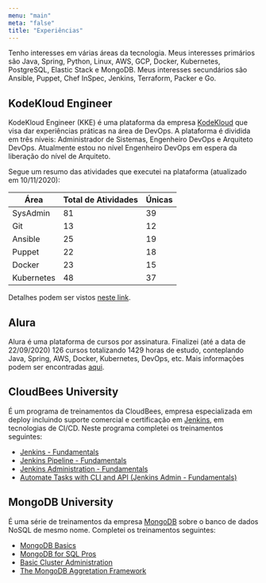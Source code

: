 ```yaml
---
menu: "main"
meta: "false"
title: "Experiências"
---
```


Tenho interesses em várias áreas da tecnologia. Meus interesses primários são Java, Spring, Python, Linux, AWS, GCP, Docker, Kubernetes, PostgreSQL, Elastic Stack e MongoDB. Meus interesses secundários são Ansible, Puppet, Chef InSpec, Jenkins, Terraform, Packer e Go.

## KodeKloud Engineer

KodeKloud Engineer (KKE) é uma plataforma da empresa [KodeKloud](https://kodekloud.com/) que visa dar experiências práticas na área de DevOps. A plataforma é dividida em três níveis: Administrador de Sistemas, Engenheiro DevOps e Arquiteto DevOps. Atualmente estou no nível Engenheiro DevOps em espera da liberação do nível de Arquiteto.

Segue um resumo das atividades que executei na plataforma (atualizado em 10/11/2020):

| Área | Total de Atividades | Únicas |
|------|---------------------|--------|
| SysAdmin | 81 | 39 |
| Git | 13 | 12 |
| Ansible | 25 | 19 |
| Puppet | 22 | 18 |
| Docker | 23 | 15 |
| Kubernetes | 48 | 37 |

Detalhes podem ser vistos [neste link](https://www.kodekloud-engineer.com/#!/user_profile?uid=32343921).

## Alura

Alura é uma plataforma de cursos por assinatura. Finalizei (até a data de 22/09/2020) 126 cursos totalizando 1429 horas de estudo, conteplando Java, Spring, AWS, Docker, Kubernetes, DevOps, etc. Mais informações podem ser encontradas [aqui](https://cursos.alura.com.br/user/francilioaraujo).

## CloudBees University

É um programa de treinamentos da CloudBees, empresa especializada em deploy incluindo suporte comercial e certificação em [Jenkins](https://www.jenkins.io/), em tecnologias de CI/CD. Neste programa completei os treinamentos seguintes:

- [Jenkins - Fundamentals](https://verify.skilljar.com/c/h5pqnebff4vp)
- [Jenkins Pipeline - Fundamentals](https://verify.skilljar.com/c/4kkxvi24db27)
- [Jenkins Administration - Fundamentals](http://verify.skilljar.com/c/ds3vzfrxrysh)
- [Automate Tasks with CLI and API (Jenkins Admin - Fundamentals)](http://verify.skilljar.com/c/aq929pmotxin)

## MongoDB University

É uma série de treinamentos da empresa [MongoDB](https://www.mongodb.com/) sobre o banco de dados NoSQL de mesmo nome. Completei os treinamentos seguintes:

- [MongoDB Basics](http://university.mongodb.com/course_completion/d21f9036-1e4d-482e-a070-a51cf9a13a2c)
- [MongoDB for SQL Pros](http://university.mongodb.com/course_completion/321c2995-38aa-4b43-99ef-d1790356333d)
- [Basic Cluster Administration](http://university.mongodb.com/course_completion/235f74fa-f97e-48d3-88ac-0d02892bdf31)
- [The MongoDB Aggretation Framework](http://university.mongodb.com/course_completion/62643230-4edf-4a22-b862-267190127d19)
